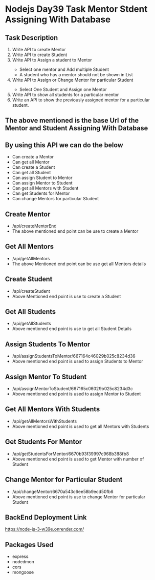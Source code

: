 # Nodejs Day39 Task Mentor Stdent Assigning With Database

## Task Description
<ol>
  <li>Write API to create Mentor</li>
  <li>Write API to create Student</li>
  <li>Write API to Assign a student to Mentor</li>
  <ul>
    <li>Select one mentor and Add multiple Student </li>
    <li>A student who has a mentor should not be shown in List</li>
  </ul>
  <li>Write API to Assign or Change Mentor for particular Student</li>
  <ul>
    <li>Select One Student and Assign one Mentor</li>
  </ul>
  <li>Write API to show all students for a particular mentor</li>
  <li>Write an API to show the previously assigned mentor for a particular student.</li>
</ol>

## The above mentioned is the base Url of the Mentor and Student Assigning With Database
## By using this API we can do the below
<ul>
  <li>Can create a Mentor</li>
  <li>Can get all Mentor</li>
  <li>Can create a Student</li>
  <li>Can get all Student</li>
  <li>Can assign Student to Mentor</li>
  <li>Can assign Mentor to Student</li>
  <li>Can get all Mentors with Student</li>
  <li>Can get Students for Mentor</li>
  <li>Can change Mentors for particular Student</li>
</ul>

## Create Mentor
<ul>
  <li>/api/createMentorEnd</li>
  <li>The above mentioned end point can be use to create a Mentor</li>
</ul>

## Get All Mentors
<ul>
  <li>/api/getAllMentors</li>
  <li>The above Mentioned end point can be use get all Mentors details</li>
</ul>

## Create Student
<ul>
  <li>/api/createStudent</li>
  <li>Above Mentioned end point is use to create a Student</li>
</ul>

## Get All Students
<ul>
  <li>/api/getAllStudents</li>
  <li>Above mentioned end point is use to get all Student Details</li>
</ul>

## Assign Students To Mentor
<ul>
  <li>/api/assignStudentsToMentor/667164c46029b025c8234d36</li>
  <li>Above mentioned end point is used to assign Students to Mentor</li>
</ul>

## Assign Mentor To Student
<ul>
  <li>/api/assignMentorToStudent/667165c06029b025c8234d3c</li>
  <li>Above mentioned end point is used to assign Mentor to Student</li>
</ul>

## Get All Mentors With Students
<ul>
  <li>/api/getAllMentorsWithStudents</li>
  <li>Above mentioned end point is used to get all Mentors with Students</li>
</ul>

## Get Students For Mentor
<ul>
  <li>/api/getStudentsForMentor/6670b93f39997c968b388fb8</li>
  <li>Above mentioned end point is used to get Mentor with number of Student</li>
</ul>

## Change Mentor for Particular Student
<ul>
  <li>/api/changeMentor/6670a543c6ee58b9ecd50fb6</li>
  <li>Above mentioned end point is use to change Mentor for particular Student</li>
</ul>


## BackEnd Deployment Link
https://node-js-3-w39e.onrender.com/

## Packages Used
<ul>
  <li>express</li>
  <li>nodedmon</li>
  <li>cors</li>
  <li>mongoose</li>
</ul>









